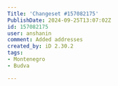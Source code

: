 ```yaml
---
Title: 'Changeset #157082175'
PublishDate: 2024-09-25T13:07:02Z
id: 157082175
user: anshanin
comment: Added addresses
created_by: iD 2.30.2
tags:
- Montenegro
- Budva

---
```

